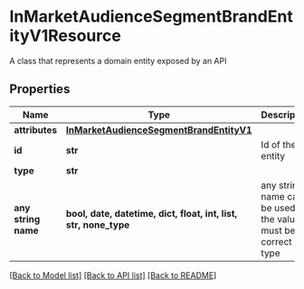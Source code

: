 # InMarketAudienceSegmentBrandEntityV1Resource

A class that represents a domain entity exposed by an API

## Properties
Name | Type | Description | Notes
------------ | ------------- | ------------- | -------------
**attributes** | [**InMarketAudienceSegmentBrandEntityV1**](InMarketAudienceSegmentBrandEntityV1.md) |  | [optional] 
**id** | **str** | Id of the entity | [optional] 
**type** | **str** |  | [optional] 
**any string name** | **bool, date, datetime, dict, float, int, list, str, none_type** | any string name can be used but the value must be the correct type | [optional]

[[Back to Model list]](../README.md#documentation-for-models) [[Back to API list]](../README.md#documentation-for-api-endpoints) [[Back to README]](../README.md)


